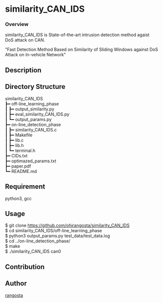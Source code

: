 similarity_CAN_IDS
====

### Overview

similarity_CAN_IDS is State-of-the-art intrusion detection method agaist DoS attack on CAN.

"Fast Detection Method Based on Similarity of Sliding Windows against DoS Attack on In-vehicle Network"

## Description



## Directory Structure

similarity_CAN_IDS  
┣━ off-line_learning_phase  
┃	┣━ output_similarity.py  
┃	┣━ eval_similarity_CAN_IDS.py  
┃	┗━ output_params.py  
┣━ on-line_detection_phase  
┃	┣━ similarity_CAN_IDS.c  
┃	┣━ Makefile  
┃	┣━ lib.c  
┃   ┣━ lib.h  
┃	┗━ terminal.h  
┣━ CIDs.txt  
┣━ optimazed_params.txt  
┣━ paper.pdf  
┗━ README.md  

## Requirement

python3, gcc

## Usage

$ git clone https://github.com/ohirangosta/similarity_CAN_IDS  
$ cd similarity_CAN_IDS/off-line_learning_phase  
$ python3 output_params.py test_data/test_data.log  
$ cd ../on-line_detection_phase/  
$ make  
$ ./similarity_CAN_IDS can0  

## Contribution

## Author

[rangosta](https://github.com/ohirangosta)
